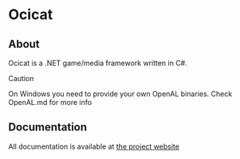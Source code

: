 # Ocicat
## About
Ocicat is a .NET game/media framework written in C#.

> [!CAUTION]
> On Windows you need to provide your own OpenAL binaries.
> Check OpenAL.md for more info

## Documentation
All documentation is available at [the project website](https://pointthink.github.io/ocicat)
